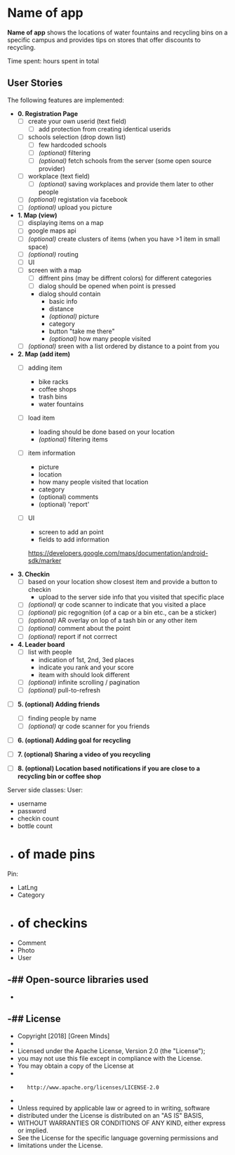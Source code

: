 # **Name of app**

**Name of app** shows the locations of water fountains and recycling bins on a specific campus and provides tips on stores that offer discounts to recycling.

Time spent: hours spent in total

## User Stories

The following features are implemented:

* **0. Registration Page**
  * [ ] create your own userid (text field)
    * [ ] add protection from creating identical userids 
  * [ ] schools selection (drop down list)
    * [ ] few hardcoded schools 
    * [ ] *(optional)* filtering
    * [ ] *(optional)* fetch schools from the server (some open source provider)
  * [ ] workplace (text field)
    * [ ] *(optional)* saving workplaces and provide them later to other people
  * [ ] *(optional)* registation via facebook 
  * [ ] *(optional)* upload you picture
  
* **1. Map (view)**
   * [ ] displaying items on a map
   * [ ] google maps api
   * [ ] *(optional)* create clusters of items (when you have >1 item in small space)
   * [ ] *(optional)* routing 
   * [ ] UI
    * [ ] screen with a map
      * [ ] diffrent pins (may be diffrent colors) for different categories
       * [ ] dialog should be opened when point is pressed 
        * dialog should contain
          * basic info
          * distance
          * *(optional)* picture
          * category 
          * button "take me there"
          * *(optional)* how many people visited 
    * [ ] *(optional)* sreen with a list ordered by distance to a point from you

* **2. Map (add item)**
  * [ ] adding item 
    * bike racks
    * coffee shops 
    * trash bins 
    * water fountains 
  * [ ] load item 
    * loading should be done based on your location
    * *(optional)* filtering items 
  * [ ] item information 
    * picture
    * location 
    * how many people visited that location
    * category
    * (optional) comments
    * (optional) 'report' 
  * [ ] UI   
    * screen to add an point 
    * fields to add information 
    
    
    https://developers.google.com/maps/documentation/android-sdk/marker

* **3. Checkin**
    * [ ] based on your location show closest item and provide a button to checkin
        * upload to the server side info that you visited that specific place
    * [ ] *(optional)* qr code scanner to indicate that you visited a place
    * [ ] *(optional)* pic regognition (of a cap or a bin etc., can be a sticker) 
    * [ ] *(optional)* AR overlay on lop of a tash bin or any other item
    * [ ] *(optional)* comment about the point 
    * [ ] *(optional)* report if not corrrect
    
* **4. Leader board**
    * [ ] list with people
        * indication of 1st, 2nd, 3ed places 
        * indicate you rank and your score 
        * iteam with should look different 
    * [ ] *(optional)* infinite scrolling / pagination
    * [ ] *(optional)* pull-to-refresh
   
* [ ] **5. (optional) Adding friends**
    * [ ] finding people by name
    * [ ] *(optional)* qr code scanner for you friends 
    
* [ ] **6. (optional) Adding goal for recycling** 

* [ ] **7. (optional) Sharing a video of you recycling**

* [ ] **8. (optional) Location based notifications if you are close to a recycling bin or coffee shop**

Server side classes:
 User:
 * username
 * password
 * checkin count
 * bottle count
 * # of made pins

 Pin:
 * LatLng
 * Category
 * # of checkins
 * Comment
 * Photo
 * User
 
 
 -## Open-source libraries used
-
-
-## License
-
-    Copyright [2018] [Green Minds]
-
-    Licensed under the Apache License, Version 2.0 (the "License");
-    you may not use this file except in compliance with the License.
-    You may obtain a copy of the License at
-
-        http://www.apache.org/licenses/LICENSE-2.0
-
-    Unless required by applicable law or agreed to in writing, software
-    distributed under the License is distributed on an "AS IS" BASIS,
-    WITHOUT WARRANTIES OR CONDITIONS OF ANY KIND, either express or implied.
-    See the License for the specific language governing permissions and
-    limitations under the License.

